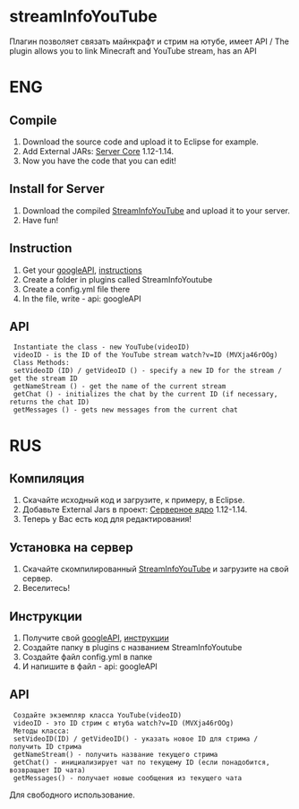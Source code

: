 # streamInfoYouTube
Плагин позволяет связать майнкрафт и стрим на ютубе, имеет API / The plugin allows you to link Minecraft and YouTube stream, has an API

# ENG
## Compile
1. Download the source code and upload it to Eclipse for example.
2. Add External JARs: [Server Core](https://getbukkit.org/download/craftbukkit) 1.12-1.14.
3. Now you have the code that you can edit!

## Install for Server
1. Download the compiled [StreamInfoYouTube](https://github.com/Dseym/streamInfoYouTube/releases/download/streamInfoYouTube/streamInfoYouTube.jar) and upload it to your server.
2. Have fun!

## Instruction
1. Get your [googleAPI](https://console.developers.google.com/apis), [instructions](https://rapidapi.com/blog/how-to-get-youtube-api-key/)
2. Create a folder in plugins called StreamInfoYoutube
3. Create a config.yml file there
4. In the file, write - api: googleAPI

## API
```
 Instantiate the class - new YouTube(videoID)
 videoID - is the ID of the YouTube stream watch?v=ID (MVXja46rOOg)
 Class Methods:
 setVideoID (ID) / getVideoID () - specify a new ID for the stream / get the stream ID
 getNameStream () - get the name of the current stream
 getChat () - initializes the chat by the current ID (if necessary, returns the chat ID)
 getMessages () - gets new messages from the current chat
```

# RUS
## Компиляция
1. Скачайте исходный код и загрузите, к примеру, в Eclipse.
2. Добавьте External Jars в проект: [Серверное ядро](https://getbukkit.org/download/craftbukkit) 1.12-1.14.
3. Теперь у Вас есть код для редактирования!

## Установка на сервер
1. Скачайте скомпилированный [StreamInfoYouTube](https://github.com/Dseym/streamInfoYouTube/releases/download/streamInfoYouTube/streamInfoYouTube.jar) и загрузите на свой сервер.
2. Веселитесь!

## Инструкции
1. Получите свой [googleAPI](https://console.developers.google.com/apis), [инструкции](https://rapidapi.com/blog/how-to-get-youtube-api-key/)
2. Создайте папку в plugins с названием StreamInfoYoutube
3. Создайте файл config.yml в папке
4. И напишите в файл - api: googleAPI

## API
```
 Создайте экземпляр класса YouTube(videoID)
 videoID - это ID стрим с ютуба watch?v=ID (MVXja46rOOg)
 Методы класса:
 setVideoID(ID) / getVideoID() - указать новое ID для стрима / получить ID стрима
 getNameStream() - получить название текущего стрима
 getChat() - инициализирует чат по текущему ID (если понадобится, возвращает ID чата)
 getMessages() - получает новые сообщения из текущего чата
```

Для свободного использование.